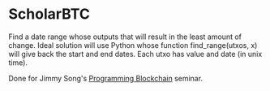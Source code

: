 # ScholarBTC
Find a date range whose outputs that will result in the least amount of change. 
Ideal solution will use Python whose function find_range(utxos, x) will give back the start and end dates. 
Each utxo has value and date (in unix time).

Done for Jimmy Song's [Programming Blockchain](http://programmingblockchain.com/) seminar.
